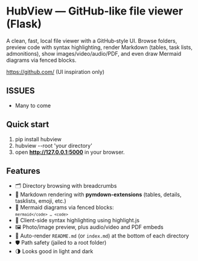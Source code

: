 # HubView — GitHub‑like file viewer (Flask)

A clean, fast, local file viewer with a GitHub‑style UI. Browse folders, preview code with syntax highlighting, render Markdown (tables, task lists, admonitions), show images/video/audio/PDF, and even draw Mermaid diagrams via fenced blocks.

https://github.com/ (UI inspiration only)


## ISSUES
- Many to come

## Quick start

1. pip install hubview
2. hubview --root 'your directory'
3. open **http://127.0.0.1:5000** in your browser.


## Features

- 🗂️ Directory browsing with breadcrumbs
- 📝 Markdown rendering with **pymdown-extensions** (tables, details, tasklists, emoji, etc.)
- 🧠 Mermaid diagrams via fenced blocks:  
  <code>```mermaid</code> … <code>```</code>
- 🎨 Client-side syntax highlighting using highlight.js
- 🖼️ Photo/image preview, plus audio/video and PDF embeds
- 📖 Auto-render `README.md` (or `index.md`) at the bottom of each directory
- 🛡️ Path safety (jailed to a root folder)
- 🌗 Looks good in light and dark


